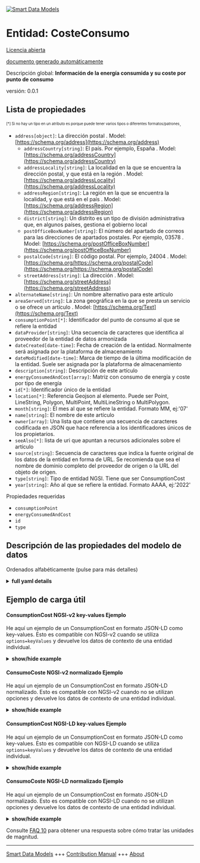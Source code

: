 <!-- 10-Header -->  
[![Smart Data Models](https://smartdatamodels.org/wp-content/uploads/2022/01/SmartDataModels_logo.png "Logo")](https://smartdatamodels.org)  
Entidad: CosteConsumo  
=====================<!-- /10-Header -->  
<!-- 15-License -->  
[Licencia abierta](https://github.com/smart-data-models//dataModel.Consumption/blob/master/ConsumptionCost/LICENSE.md)  
[documento generado automáticamente](https://docs.google.com/presentation/d/e/2PACX-1vTs-Ng5dIAwkg91oTTUdt8ua7woBXhPnwavZ0FxgR8BsAI_Ek3C5q97Nd94HS8KhP-r_quD4H0fgyt3/pub?start=false&loop=false&delayms=3000#slide=id.gb715ace035_0_60)  
<!-- /15-License -->  
<!-- 20-Description -->  
Descripción global: **Información de la energía consumida y su coste por punto de consumo**  
versión: 0.0.1  
<!-- /20-Description -->  
<!-- 30-PropertiesList -->  

## Lista de propiedades  

<sup><sub>[*] Si no hay un tipo en un atributo es porque puede tener varios tipos o diferentes formatos/patrones</sub></sup>.  
- `address[object]`: La dirección postal  . Model: [https://schema.org/address](https://schema.org/address)	- `addressCountry[string]`: El país. Por ejemplo, España  . Model: [https://schema.org/addressCountry](https://schema.org/addressCountry)  
	- `addressLocality[string]`: La localidad en la que se encuentra la dirección postal, y que está en la región  . Model: [https://schema.org/addressLocality](https://schema.org/addressLocality)  
	- `addressRegion[string]`: La región en la que se encuentra la localidad, y que está en el país  . Model: [https://schema.org/addressRegion](https://schema.org/addressRegion)  
	- `district[string]`: Un distrito es un tipo de división administrativa que, en algunos países, gestiona el gobierno local    
	- `postOfficeBoxNumber[string]`: El número del apartado de correos para las direcciones de apartados postales. Por ejemplo, 03578  . Model: [https://schema.org/postOfficeBoxNumber](https://schema.org/postOfficeBoxNumber)  
	- `postalCode[string]`: El código postal. Por ejemplo, 24004  . Model: [https://schema.org/https://schema.org/postalCode](https://schema.org/https://schema.org/postalCode)  
	- `streetAddress[string]`: La dirección  . Model: [https://schema.org/streetAddress](https://schema.org/streetAddress)  
- `alternateName[string]`: Un nombre alternativo para este artículo  - `areaServed[string]`: La zona geográfica en la que se presta un servicio o se ofrece un artículo  . Model: [https://schema.org/Text](https://schema.org/Text)- `consumptionPoint[*]`: Identificador del punto de consumo al que se refiere la entidad  - `dataProvider[string]`: Una secuencia de caracteres que identifica al proveedor de la entidad de datos armonizada  - `dateCreated[date-time]`: Fecha de creación de la entidad. Normalmente será asignada por la plataforma de almacenamiento  - `dateModified[date-time]`: Marca de tiempo de la última modificación de la entidad. Suele ser asignada por la plataforma de almacenamiento  - `description[string]`: Descripción de este artículo  - `energyConsumedAndCost[array]`: Matriz con consumo de energía y coste por tipo de energía  - `id[*]`: Identificador único de la entidad  - `location[*]`: Referencia Geojson al elemento. Puede ser Point, LineString, Polygon, MultiPoint, MultiLineString o MultiPolygon.  - `month[string]`: El mes al que se refiere la entidad. Formato MM, ej:'07'  - `name[string]`: El nombre de este artículo  - `owner[array]`: Una lista que contiene una secuencia de caracteres codificada en JSON que hace referencia a los identificadores únicos de los propietarios.  - `seeAlso[*]`: lista de uri que apuntan a recursos adicionales sobre el artículo  - `source[string]`: Secuencia de caracteres que indica la fuente original de los datos de la entidad en forma de URL. Se recomienda que sea el nombre de dominio completo del proveedor de origen o la URL del objeto de origen.  - `type[string]`: Tipo de entidad NGSI. Tiene que ser ConsumptionCost  - `year[string]`: Año al que se refiere la entidad. Formato AAAA, ej:'2022'  <!-- /30-PropertiesList -->  
<!-- 35-RequiredProperties -->  
Propiedades requeridas  
- `consumptionPoint`  - `energyConsumedAndCost`  - `id`  - `type`  <!-- /35-RequiredProperties -->  
<!-- 40-RequiredProperties -->  
<!-- /40-RequiredProperties -->  
<!-- 50-DataModelHeader -->  
## Descripción de las propiedades del modelo de datos  
Ordenados alfabéticamente (pulse para más detalles)  
<!-- /50-DataModelHeader -->  
<!-- 60-ModelYaml -->  
<details><summary><strong>full yaml details</strong></summary>    
```yaml  
ConsumptionCost:    
  description: Information of energy consumed and its cost by consumption point    
  properties:    
    address:    
      description: The mailing address    
      properties:    
        addressCountry:    
          description: 'The country. For example, Spain'    
          type: string    
          x-ngsi:    
            model: https://schema.org/addressCountry    
            type: Property    
        addressLocality:    
          description: 'The locality in which the street address is, and which is in the region'    
          type: string    
          x-ngsi:    
            model: https://schema.org/addressLocality    
            type: Property    
        addressRegion:    
          description: 'The region in which the locality is, and which is in the country'    
          type: string    
          x-ngsi:    
            model: https://schema.org/addressRegion    
            type: Property    
        district:    
          description: 'A district is a type of administrative division that, in some countries, is managed by the local government'    
          type: string    
          x-ngsi:    
            type: Property    
        postOfficeBoxNumber:    
          description: 'The post office box number for PO box addresses. For example, 03578'    
          type: string    
          x-ngsi:    
            model: https://schema.org/postOfficeBoxNumber    
            type: Property    
        postalCode:    
          description: 'The postal code. For example, 24004'    
          type: string    
          x-ngsi:    
            model: https://schema.org/https://schema.org/postalCode    
            type: Property    
        streetAddress:    
          description: The street address    
          type: string    
          x-ngsi:    
            model: https://schema.org/streetAddress    
            type: Property    
        streetNr:    
          description: Number identifying a specific property on a public street    
          type: string    
          x-ngsi:    
            type: Property    
      type: object    
      x-ngsi:    
        model: https://schema.org/address    
        type: Property    
    alternateName:    
      description: An alternative name for this item    
      type: string    
      x-ngsi:    
        type: Property    
    areaServed:    
      description: The geographic area where a service or offered item is provided    
      type: string    
      x-ngsi:    
        model: https://schema.org/Text    
        type: Property    
    consumptionPoint:    
      description: Consumption point identifier which to entity refers    
      oneOf:    
        - format: uuid    
          type: string    
        - anyOf:    
            - description: Identifier format of any NGSI entity    
              maxLength: 256    
              minLength: 1    
              pattern: ^[\w\-\.\{\}\$\+\*\[\]`|~^@!,:\\]+$    
              type: string    
              x-ngsi:    
                type: Property    
            - description: Identifier format of any NGSI entity    
              format: uri    
              type: string    
              x-ngsi:    
                type: Property    
          description: Unique identifier of the entity    
          x-ngsi:    
            type: Property    
      x-ngsi:    
        type: Relationship    
    dataProvider:    
      description: A sequence of characters identifying the provider of the harmonised data entity    
      type: string    
      x-ngsi:    
        type: Property    
    dateCreated:    
      description: Entity creation timestamp. This will usually be allocated by the storage platform    
      format: date-time    
      type: string    
      x-ngsi:    
        type: Property    
    dateModified:    
      description: Timestamp of the last modification of the entity. This will usually be allocated by the storage platform    
      format: date-time    
      type: string    
      x-ngsi:    
        type: Property    
    description:    
      description: A description of this item    
      type: string    
      x-ngsi:    
        type: Property    
    energyConsumedAndCost:    
      description: Array with energy consumption and cost by type of energy    
      items:    
        description: Entity with the energy consumed and its cost by type of energy    
        properties:    
          energyConsumed:    
            description: Amount of energy consumed    
            properties:    
              measurementUnit:    
                description: 'Measurement unit used. Official list at https://unece.org/trade/documents/2021/06/uncefact-rec20'    
                oneOf:    
                  - enum:    
                      - MTQ    
                    type: string    
                  - enum:    
                      - KWH    
                    type: string    
                x-ngsi:    
                  type: Property    
                  units: "[MTQ, KWH]"    
              value:    
                description: Value of the amount of the energy consumed    
                type: number    
                x-ngsi:    
                  type: Property    
            type: object    
            x-ngsi:    
              type: Property    
          energyType:    
            description: Type of energy    
            type: string    
            x-ngsi:    
              type: Property    
          id:    
            description: 'Identifier of consumption lecture entity. For example, CUPS in Spain'    
            items:    
              oneOf:    
                - format: uri    
                  type: string    
                - anyOf:    
                    - description: Identifier format of any NGSI entity    
                      maxLength: 256    
                      minLength: 1    
                      pattern: ^[\w\-\.\{\}\$\+\*\[\]`|~^@!,:\\]+$    
                      type: string    
                      x-ngsi:    
                        type: Property    
                    - description: Identifier format of any NGSI entity    
                      format: uri    
                      type: string    
                      x-ngsi:    
                        type: Property    
                  description: Unique identifier of the entity    
                  x-ngsi:    
                    type: Property    
            type: string    
            x-ngsi:    
              type: Property    
          supplyName:    
            description: Name of the supply company    
            type: string    
            x-ngsi:    
              type: Property    
          totalCost:    
            description: Amount of cost by energy consumed    
            properties:    
              currency:    
                description: 'Currency names in ISO-4217 format. Enum:''[EUR, USD, GPD, JPY]''. Official list https://www.six-group.com/dam/download/financial-information/data-center/iso-currrency/lists/list_one.xls'    
                enum:    
                  - EUR    
                  - GPD    
                  - JPY    
                  - USD    
                type: string    
                x-ngsi:    
                  type: Property    
              value:    
                description: Value of the amount of the cost for energy consumed    
                type: number    
                x-ngsi:    
                  type: Property    
            type: object    
            x-ngsi:    
              type: Property    
        type: object    
        x-ngsi:    
          type: Property    
      minItems: 1    
      type: array    
      x-ngsi:    
        type: Property    
    id:    
      anyOf:    
        - description: Identifier format of any NGSI entity    
          maxLength: 256    
          minLength: 1    
          pattern: ^[\w\-\.\{\}\$\+\*\[\]`|~^@!,:\\]+$    
          type: string    
          x-ngsi:    
            type: Property    
        - description: Identifier format of any NGSI entity    
          format: uri    
          type: string    
          x-ngsi:    
            type: Property    
      description: Unique identifier of the entity    
      x-ngsi:    
        type: Property    
    location:    
      description: 'Geojson reference to the item. It can be Point, LineString, Polygon, MultiPoint, MultiLineString or MultiPolygon'    
      oneOf:    
        - description: Geojson reference to the item. Point    
          properties:    
            bbox:    
              items:    
                type: number    
              minItems: 4    
              type: array    
            coordinates:    
              items:    
                type: number    
              minItems: 2    
              type: array    
            type:    
              enum:    
                - Point    
              type: string    
          required:    
            - type    
            - coordinates    
          title: GeoJSON Point    
          type: object    
          x-ngsi:    
            type: GeoProperty    
        - description: Geojson reference to the item. LineString    
          properties:    
            bbox:    
              items:    
                type: number    
              minItems: 4    
              type: array    
            coordinates:    
              items:    
                items:    
                  type: number    
                minItems: 2    
                type: array    
              minItems: 2    
              type: array    
            type:    
              enum:    
                - LineString    
              type: string    
          required:    
            - type    
            - coordinates    
          title: GeoJSON LineString    
          type: object    
          x-ngsi:    
            type: GeoProperty    
        - description: Geojson reference to the item. Polygon    
          properties:    
            bbox:    
              items:    
                type: number    
              minItems: 4    
              type: array    
            coordinates:    
              items:    
                items:    
                  items:    
                    type: number    
                  minItems: 2    
                  type: array    
                minItems: 4    
                type: array    
              type: array    
            type:    
              enum:    
                - Polygon    
              type: string    
          required:    
            - type    
            - coordinates    
          title: GeoJSON Polygon    
          type: object    
          x-ngsi:    
            type: GeoProperty    
        - description: Geojson reference to the item. MultiPoint    
          properties:    
            bbox:    
              items:    
                type: number    
              minItems: 4    
              type: array    
            coordinates:    
              items:    
                items:    
                  type: number    
                minItems: 2    
                type: array    
              type: array    
            type:    
              enum:    
                - MultiPoint    
              type: string    
          required:    
            - type    
            - coordinates    
          title: GeoJSON MultiPoint    
          type: object    
          x-ngsi:    
            type: GeoProperty    
        - description: Geojson reference to the item. MultiLineString    
          properties:    
            bbox:    
              items:    
                type: number    
              minItems: 4    
              type: array    
            coordinates:    
              items:    
                items:    
                  items:    
                    type: number    
                  minItems: 2    
                  type: array    
                minItems: 2    
                type: array    
              type: array    
            type:    
              enum:    
                - MultiLineString    
              type: string    
          required:    
            - type    
            - coordinates    
          title: GeoJSON MultiLineString    
          type: object    
          x-ngsi:    
            type: GeoProperty    
        - description: Geojson reference to the item. MultiLineString    
          properties:    
            bbox:    
              items:    
                type: number    
              minItems: 4    
              type: array    
            coordinates:    
              items:    
                items:    
                  items:    
                    items:    
                      type: number    
                    minItems: 2    
                    type: array    
                  minItems: 4    
                  type: array    
                type: array    
              type: array    
            type:    
              enum:    
                - MultiPolygon    
              type: string    
          required:    
            - type    
            - coordinates    
          title: GeoJSON MultiPolygon    
          type: object    
          x-ngsi:    
            type: GeoProperty    
      x-ngsi:    
        type: GeoProperty    
    month:    
      description: 'The month to which the entity refers. Format MM, ex:''07'''    
      pattern: (0[1-9]|1[0-2])    
      type: string    
      x-ngsi:    
        type: Property    
    name:    
      description: The name of this item    
      type: string    
      x-ngsi:    
        type: Property    
    owner:    
      description: A List containing a JSON encoded sequence of characters referencing the unique Ids of the owner(s)    
      items:    
        anyOf:    
          - description: Identifier format of any NGSI entity    
            maxLength: 256    
            minLength: 1    
            pattern: ^[\w\-\.\{\}\$\+\*\[\]`|~^@!,:\\]+$    
            type: string    
            x-ngsi:    
              type: Property    
          - description: Identifier format of any NGSI entity    
            format: uri    
            type: string    
            x-ngsi:    
              type: Property    
        description: Unique identifier of the entity    
        x-ngsi:    
          type: Property    
      type: array    
      x-ngsi:    
        type: Property    
    seeAlso:    
      description: list of uri pointing to additional resources about the item    
      oneOf:    
        - items:    
            format: uri    
            type: string    
          minItems: 1    
          type: array    
        - format: uri    
          type: string    
      x-ngsi:    
        type: Property    
    source:    
      description: 'A sequence of characters giving the original source of the entity data as a URL. Recommended to be the fully qualified domain name of the source provider, or the URL to the source object'    
      type: string    
      x-ngsi:    
        type: Property    
    type:    
      description: NGSI entity type. It has to be ConsumptionCost    
      enum:    
        - ConsumptionCost    
      type: string    
      x-ngsi:    
        type: Property    
    year:    
      description: 'The year to which the entity refers. Format YYYY, ex:''2022'''    
      pattern: (2[0-9]{3})    
      type: string    
      x-ngsi:    
        type: Property    
  required:    
    - id    
    - type    
    - consumptionPoint    
    - energyConsumedAndCost    
  type: object    
  x-derived-from: ""    
  x-disclaimer: 'Redistribution and use in source and binary forms, with or without modification, are permitted  provided that the license conditions are met. Copyleft (c) 2022 Contributors to Smart Data Models Program'    
  x-license-url: https://github.com/smart-data-models/dataModel.Consumption/blob/master/ConsumptionCost/LICENSE.md    
  x-model-schema: https://smart-data-models.github.io/dataModel.Consumption/ConsumptionCost/schema.json    
  x-model-tags: ""    
  x-version: 0.0.1    
```  
</details>    
<!-- /60-ModelYaml -->  
<!-- 70-MiddleNotes -->  
<!-- /70-MiddleNotes -->  
<!-- 80-Examples -->  
## Ejemplo de carga útil  
#### ConsumptionCost NGSI-v2 key-values Ejemplo  
He aquí un ejemplo de un ConsumptionCost en formato JSON-LD como key-values. Esto es compatible con NGSI-v2 cuando se utiliza `options=keyValues` y devuelve los datos de contexto de una entidad individual.  
<details><summary><strong>show/hide example</strong></summary>    
```json  
{  
  "id": "did:enerconsumcost:2022-07-3325",  
  "type": "ConsumptionCost",  
  "year": "2022",  
  "month": "07",  
  "consumptionPoint":"did:consumpoint:EN04",  
  "energyConsumedAndCost": [  
    {  
      "id": "did:ener:ele:ESXXXXXXXXXXXXXXXXXXXX",  
      "energyType": "electricity",  
      "supplyName": "Electric Company, S.A.",  
      "energyConsumed": {  
        "measurementUnit": "KWH",  
        "value": 800.00  
      },  
      "totalCost": {  
        "currency": "EUR",  
        "value": 374.00  
      }  
    },  
    {  
      "id": "did:ener:gas:ESXXXXXXXXXXXXXXXXXXXX",  
      "energyType": "gas",  
      "supplyName": "Gas Company, S.A.",  
      "energyConsumed": {  
        "measurementUnit": "MTQ",  
        "value": 35.00  
      },  
      "totalCost": {  
        "currency": "EUR",  
        "value": 250.32  
      }  
    },  
    {  
      "id": "did:ener:wat:02060767",  
      "energyType": "water",  
      "supplyName": "Water Company",  
      "energyConsumed": {  
        "measurementUnit": "MTQ",  
        "value": 33.00  
      },  
      "totalCost": {  
        "currency": "EUR",  
        "value": 110.34  
      }  
    }  
  ]  
}  
```  
</details>  
#### ConsumoCoste NGSI-v2 normalizado Ejemplo  
He aquí un ejemplo de un ConsumptionCost en formato JSON-LD normalizado. Esto es compatible con NGSI-v2 cuando no se utilizan opciones y devuelve los datos de contexto de una entidad individual.  
<details><summary><strong>show/hide example</strong></summary>    
```json  
{  
  "id": "did:enerconsumcost:2022-07-3325",  
  "type": "ConsumptionCost",  
  "year": {  
    "type": "Text",  
    "value": "2022"  
  },  
  "month": {  
    "type": "Text",  
    "value": "07"  
  },  
  "consumptionPoint": {  
    "type": "Relationship",  
    "value": "did:consumpoint:EN04"  
  },  
  "energyConsumedAndCost": [  
    {  
      "type": "StructuredValue",  
      "value": {  
        "id": {  
          "type": "Text",  
          "value": "did:ener:ele:ESXXXXXXXXXXXXXXXXXXXX"  
        },  
        "energyType": {  
          "type": "Text",  
          "value": "electricity"  
        },  
        "supplyName": {  
          "type": "Text",  
          "value": "Electric Company, S.A."  
        },  
        "energyConsumed": {  
          "type": "StructuredValue",  
          "value": {  
            "measurementUnit": {  
              "type": "Text",  
              "value": "KWH"  
            },  
            "value": {  
              "type": "Number",  
              "value": 800.00  
            }  
          }  
        },  
        "totalCost": {  
          "type": "StructuredValue",  
          "value": {  
            "currency": {  
              "type": "Text",  
              "value": "EUR"  
            },  
            "value": {  
              "type": "Number",  
              "value": 374.00  
            }  
          }  
        }  
      }  
    }  
  ]  
}  
```  
</details>  
#### ConsumptionCost NGSI-LD key-values Ejemplo  
He aquí un ejemplo de un ConsumptionCost en formato JSON-LD como key-values. Esto es compatible con NGSI-LD cuando se utiliza `options=keyValues` y devuelve los datos de contexto de una entidad individual.  
<details><summary><strong>show/hide example</strong></summary>    
```json  
{  
  "id": "did:enerconsumcost:2022-07-3325",  
  "type": "ConsumptionCost",  
  "year": "2022",  
  "month": "07",  
  "consumptionPoint":"did:consumpoint:EN04",  
  "energyConsumedAndCost": [  
    {  
      "id": "did:ener:ele:ESXXXXXXXXXXXXXXXXXXXX",  
      "energyType": "electricity",  
      "supplyName": "Electric Company, S.A.",  
      "energyConsumed": {  
        "measurementUnit": "KWH",  
        "value": 800.00  
      },  
      "totalCost": {  
        "currency": "EUR",  
        "value": 374.00  
      }  
    },  
    {  
      "id": "did:ener:gas:ESXXXXXXXXXXXXXXXXXXXX",  
      "energyType": "gas",  
      "supplyName": "Gas Company, S.A.",  
      "energyConsumed": {  
        "measurementUnit": "MTQ",  
        "value": 35.00  
      },  
      "totalCost": {  
        "currency": "EUR",  
        "value": 250.32  
      }  
    },  
    {  
      "id": "did:ener:wat:02060767",  
      "energyType": "water",  
      "supplyName": "Water Company",  
      "energyConsumed": {  
        "measurementUnit": "MTQ",  
        "value": 33.00  
      },  
      "totalCost": {  
        "currency": "EUR",  
        "value": 110.34  
      }  
    }  
  ],  
  "@context": [  
      "https://uri.etsi.org/ngsi-ld/v1/ngsi-ld-core-context.jsonld",  
      "https://raw.githubusercontent.com/smart-data-models/dataModel.Consumption/master/context.jsonld"  
  ]  
}  
```  
</details>  
#### ConsumoCoste NGSI-LD normalizado Ejemplo  
He aquí un ejemplo de un ConsumptionCost en formato JSON-LD normalizado. Esto es compatible con NGSI-LD cuando no se utilizan opciones y devuelve los datos de contexto de una entidad individual.  
<details><summary><strong>show/hide example</strong></summary>    
```json  
{  
  "id": "did:enerconsumcost:2022-07-3325",  
  "type": "ConsumptionCost",  
  "year": {  
    "type": "Text",  
    "value": "2022"  
  },  
  "month": {  
    "type": "Text",  
    "value": "07"  
  },  
  "consumptionPoint": {  
    "type": "Relationship",  
    "value": "did:consumpoint:EN04"  
  },  
  "energyConsumedAndCost": [  
    {  
      "type": "StructuredValue",  
      "value": {  
        "id": {  
          "type": "Text",  
          "value": "did:ener:ele:ESXXXXXXXXXXXXXXXXXXXX"  
        },  
        "energyType": {  
          "type": "Text",  
          "value": "electricity"  
        },  
        "supplyName": {  
          "type": "Text",  
          "value": "Electric Company, S.A."  
        },  
        "energyConsumed": {  
          "type": "StructuredValue",  
          "value": {  
            "measurementUnit": {  
              "type": "Text",  
              "value": "KWH"  
            },  
            "value": {  
              "type": "Number",  
              "value": 800.00  
            }  
          }  
        },  
        "totalCost": {  
          "type": "StructuredValue",  
          "value": {  
            "currency": {  
              "type": "Text",  
              "value": "EUR"  
            },  
            "value": {  
              "type": "Number",  
              "value": 374.00  
            }  
          }  
        }  
      }  
    }  
  ],  
  "@context": [  
    "https://uri.etsi.org/ngsi-ld/v1/ngsi-ld-core-context.jsonld",  
    "https://raw.githubusercontent.com/smart-data-models/dataModel.Consumption/master/context.jsonld"  
  ]  
}  
```  
</details><!-- /80-Examples -->  
<!-- 90-FooterNotes -->  
<!-- /90-FooterNotes -->  
<!-- 95-Units -->  
Consulte [FAQ 10](https://smartdatamodels.org/index.php/faqs/) para obtener una respuesta sobre cómo tratar las unidades de magnitud.  
<!-- /95-Units -->  
<!-- 97-LastFooter -->  
---  
[Smart Data Models](https://smartdatamodels.org) +++ [Contribution Manual](https://bit.ly/contribution_manual) +++ [About](https://bit.ly/Introduction_SDM)<!-- /97-LastFooter -->  
